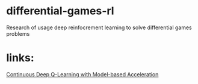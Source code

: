 # differential-games-rl
Research of usage deep reinfocrement learning to solve differential games problems

# **links:**
[Continuous Deep Q-Learning with Model-based Acceleration](https://arxiv.org/abs/1603.00748)
